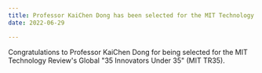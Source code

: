 ```yaml
---
title: Professor KaiChen Dong has been selected for the MIT Technology Review's Global "35 Innovators Under 35" (MIT TR35).
date: 2022-06-29

---
```

Congratulations to Professor KaiChen Dong for being selected for the MIT Technology Review's Global "35 Innovators Under 35" (MIT TR35).
<!--more-->